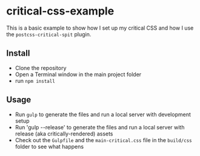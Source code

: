 # critical-css-example
This is a basic example to show how I set up my critical CSS and how I use the `postcss-critical-spit` plugin.

## Install
* Clone the repository 
* Open a Terminal window in the main project folder
* run `npm install`

## Usage
* Run `gulp` to generate the files and run a local server with development setup
* Run 'gulp --release' to generate the files and run a local server with release (aka critically-rendered) assets
* Check out the `Gulpfile` and the `main-critical.css` file in the `build/css` folder to see what happens

